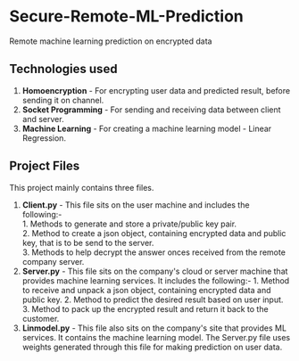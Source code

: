 # Secure-Remote-ML-Prediction
Remote machine learning prediction on encrypted data
## Technologies used
1. **Homoencryption** - For encrypting user data and predicted result, before sending it on channel.<br>
2. **Socket Programming** - For sending and receiving data between client and server.<br>
3. **Machine Learning** - For creating a machine learning model - Linear Regression.<br>
## Project Files
This project mainly contains three files. <br>
1. **Client.py** - This file sits on the user machine and includes the following:-<br>
               1. Methods to generate and store a private/public key pair.<br>
               2. Method to create a json object, containing encrypted data and public key, that is to be send to the server.<br>
               3. Methods to help decrypt the answer onces received from the remote company server.<br>
2. **Server.py** - This file sits on the company's cloud or server machine that provides machine learning services. It includes the following:-
               1. Method to receive and unpack a json object, containing encrypted data and public key.
               2. Method to predict the desired result based on user input. 
               3. Method to pack up the encrypted result and return it back to the customer.
3. **Linmodel.py** - This file also sits on the company's site that provides ML services. It contains the machine learning model. The Server.py file uses weights generated through this file for making prediction on user data.

